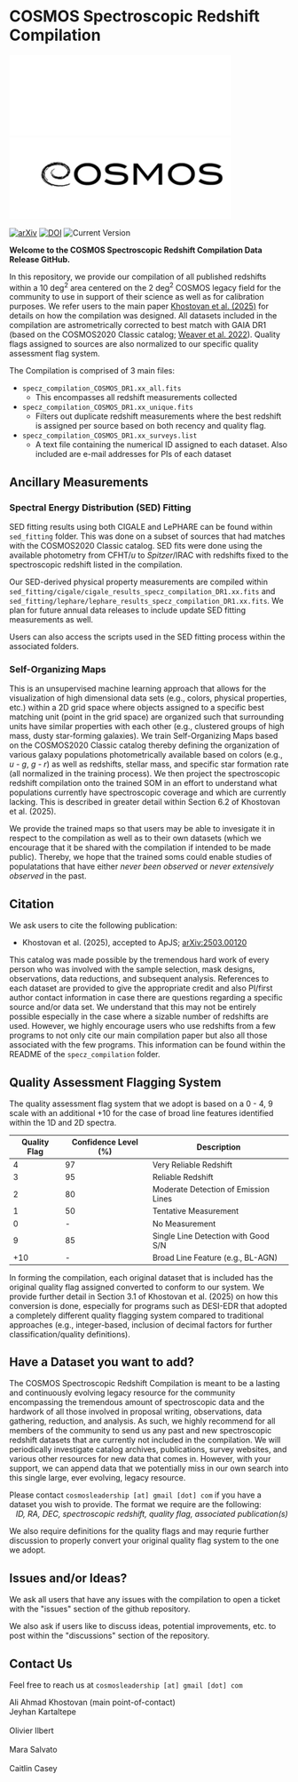 # COSMOS Spectroscopic Redshift Compilation
<p align="left">
  <img src="logo/cosmos-logo-dark.png#gh-dark-mode-only" width="400">
  <img src="logo/cosmos-logo-light.png#gh-light-mode-only" width="400">
</p>

[![arXiv](https://img.shields.io/badge/arXiv-2503.00120-%23006400)](http://arxiv.org/abs/2503.00120)
[![DOI](https://img.shields.io/badge/DOI-ZZZ.ZZZ-red)](ZZZ)
![Current Version](https://img.shields.io/badge/Current%20Version-DR1.1-%234B9CD3)

**Welcome to the COSMOS Spectroscopic Redshift Compilation Data Release GitHub.**



In this repository, we provide our compilation of all published redshifts within a 10 deg<sup>2</sup> area centered on the 2 deg<sup>2</sup> COSMOS legacy field for the community to use in support of their science as well as for calibration purposes. We refer users to the main paper [Khostovan et al. (2025)](http://arxiv.org/abs/2503.00120) for details on how the compilation was designed. All datasets included in the compilation are astrometrically corrected to best match with GAIA DR1 (based on the COSMOS2020 Classic catalog; [Weaver et al. 2022](https://ui.adsabs.harvard.edu/abs/2022ApJS..258...11W/abstract)). Quality flags assigned to sources are also normalized to our specific quality assessment flag system.


The Compilation is comprised of 3 main files:

- `specz_compilation_COSMOS_DR1.xx_all.fits`
     - This encompasses all redshift measurements collected
- `specz_compilation_COSMOS_DR1.xx_unique.fits`
     - Filters out duplicate redshift measurements where the best redshift is assigned per source based on both recency and quality flag.
- `specz_compilation_COSMOS_DR1.xx_surveys.list`
     - A text file containing the numerical ID assigned to each dataset. Also included are e-mail addresses for PIs of each dataset

## Ancillary Measurements

### Spectral Energy Distribution (SED) Fitting

SED fitting results using both CIGALE and LePHARE can be found within `sed_fitting` folder. This was done on a subset of sources that had matches with the COSMOS2020 Classic catalog. SED fits were done using the available photometry from CFHT/*u* to *Spitzer*/IRAC with redshifts fixed to the spectroscopic redshift listed in the compilation.

Our SED-derived physical property measurements are compiled within `sed_fitting/cigale/cigale_results_specz_compilation_DR1.xx.fits` and  `sed_fitting/lephare/lephare_results_specz_compilation_DR1.xx.fits`. We plan for future annual data releases to include update SED fitting measurements as well.

Users can also access the scripts used in the SED fitting process within the associated folders.


<!-- <span style="color:red">*WARNING:* </span> Although we removed sources flagged as BL-AGN from the subset used in the SED fitting process, we note that not all programs explicitly identified BL-AGN. Furthermore, X-ray and IR AGN are not removed from this subset. Therefore, we urge caution to users who use the SED results for sources that are AGN and recommend to reasess SED fitting using the appropriate AGN-based templates and models. -->



### Self-Organizing Maps

This is an unsupervised machine learning approach that allows for the visualization of high dimensional data sets (e.g., colors, physical properties, etc.) within a 2D grid space where objects assigned to a specific best matching unit (point in the grid space) are organized such that surrounding units have similar properties with each other (e.g., clustered groups of high mass, dusty star-forming galaxies). We train Self-Organizing Maps based on the COSMOS2020 Classic catalog thereby defining the organization of various galaxy populations photometrically available based on colors (e.g., *u - g*, *g - r*) as well as redshifts, stellar mass, and specific star formation rate (all normalized in the training process). We then project the spectroscopic redshift compilation onto the trained SOM in an effort to understand what populations currently have spectroscopic coverage and which are currently lacking. This is described in greater detail within Section 6.2 of Khostovan et al. (2025).

We provide the trained maps so that users may be able to invesigate it in respect to the compilation as well as to their own datasets (which we encourage that it be shared with the compilation if intended to be made public). Thereby, we hope that the trained soms could enable studies of populatations that have either *never been observed* or  *never extensively observed* in the past.


## Citation

We ask users to cite the following publication:
- Khostovan et al. (2025), accepted to ApJS; [arXiv:2503.00120](http://arxiv.org/abs/2503.00120)

This catalog was made possible by the tremendous hard work of every person who was involved with the sample selection, mask designs, observations, data reductions, and subsequent analysis. References to each dataset are provided to give the appropriate credit and also PI/first author contact information in case there are questions regarding a specific source and/or data set.
We understand that this may not be entirely possible especially in the case where a sizable number of redshifts are used. However, we highly encourage users who use redshifts from a few programs to not only cite our main compilation paper but also all those associated with the few programs. This information can be found within the README of the `specz_compilation` folder.


## Quality Assessment Flagging System

The quality assessment flag system that we adopt is based on a 0 - 4, 9 scale with an additional +10 for the case of broad line features identified within the 1D and 2D spectra.

| Quality Flag | Confidence Level (%) | Description |
| ------------ | ---------------- |  ---------- | 
|      4       | 97  | Very Reliable Redshift |
|      3       | 95  | Reliable Redshift |
|      2       | 80  | Moderate Detection of Emission Lines |
|      1       | 50  | Tentative Measurement | 
|      0       |  -   | No Measurement |
|      9       | 85   | Single Line Detection with Good S/N |
|    +10       | -    | Broad Line Feature (e.g., BL-AGN) |

In forming the compilation, each original dataset that is included has the original quality flag assigned converted to conform to our system. We provide further detail in Section 3.1 of Khostovan et al. (2025) on how this conversion is done, especially for programs such as DESI-EDR that adopted a completely different quality flagging system compared to traditional approaches (e.g., integer-based, inclusion of decimal factors for further classification/quality definitions).



## Have a Dataset you want to add?

The COSMOS Spectroscopic Redshift Compilation is meant to be a lasting and continuously evolving legacy resource for the community encompassing the tremendous amount of spectroscopic data and the hardwork of all those involved in proposal writing, observations, data gathering, reduction, and analysis. As such, we highly recommend for all members of the community to send us any past and new spectroscopic redshift datasets that are currently not included in the compilation. We will periodically investigate catalog archives, publications, survey websites, and various other resources for new data that comes in. However, with your support, we can append data that we potentially miss in our own search into this single large, ever evolving, legacy resource.

Please contact `cosmosleadership [at] gmail [dot] com` if you have a dataset you wish to provide. The format we require are the following:\
&nbsp;&nbsp;&nbsp;*ID, RA, DEC, spectroscopic redshift, quality flag, associated publication(s)*

We also require definitions for the quality flags and may requrie further discussion to properly convert your original quality flag system to the one we adopt.



## Issues and/or Ideas?

We ask all users that have any issues with the compilation to open a ticket with the "issues" section of the github repository.

We also ask if users like to discuss ideas, potential improvements, etc. to post within the "discussions" section of the repository.



## Contact Us

Feel free to reach us at `cosmosleadership [at] gmail [dot] com`

Ali Ahmad Khostovan (main point-of-contact) <br>
Jeyhan Kartaltepe <br>	
Olivier Ilbert  <br>	
Mara Salvato	 <br>	
Caitlin Casey		

